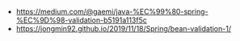 * <https://medium.com/@gaemi/java-%EC%99%80-spring-%EC%9D%98-validation-b5191a113f5c>
* <https://jongmin92.github.io/2019/11/18/Spring/bean-validation-1/>
